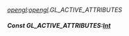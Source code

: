 _[opengl](../../modules/opengl/opengl-module.md):[opengl](../../modules/opengl/opengl-module.md).GL\_ACTIVE\_ATTRIBUTES_
##### Const GL\_ACTIVE\_ATTRIBUTES:[Int](../../modules/wonkey/wonkey-types-int.md)
